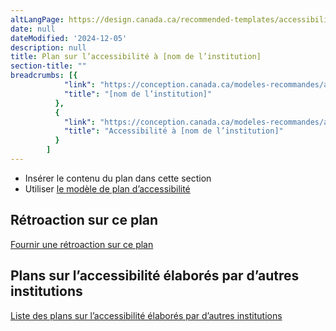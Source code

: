 ```yaml
---
altLangPage: https://design.canada.ca/recommended-templates/accessibility/plan.html
date: null
dateModified: '2024-12-05'
description: null
title: Plan sur l’accessibilité à [nom de l’institution]
section-title: ""
breadcrumbs: [{
            "link": "https://conception.canada.ca/modeles-recommandes/accessibilite/plan.html",
            "title": "[nom de l’institution]"
          },
          {
            "link": "https://conception.canada.ca/modeles-recommandes/accessibilite.html",
            "title": "Accessibilité à [nom de l’institution]"
          }
        ]
---
```


<ul>
  <li>Insérer le contenu du plan dans cette section</li>
  <li>Utiliser <a href="https://www.canada.ca/fr/emploi-developpement-social/programmes/directives-reglements-canadien-accessibilite/plans-accessibilite/exemple.html">le modèle de plan d’accessibilité</a></li>
</ul>
<h2>Rétroaction sur ce plan</h2>
<p><a href="formulaire-retroaction.html">Fournir une rétroaction sur ce plan</a></p>
<h2>Plans sur l’accessibilité élaborés par d’autres institutions</h2>
<p><a href="https://open.canada.ca/fr">Liste des plans sur l’accessibilité élaborés par d’autres institutions</a></p>
